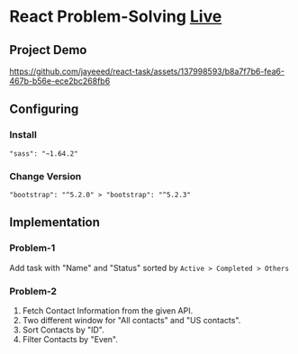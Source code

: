 # React Problem-Solving [Live](https://task-log-react.netlify.app/)

## Project Demo

https://github.com/jayeeed/react-task/assets/137998593/b8a7f7b6-fea6-467b-b56e-ece2bc268fb6

## Configuring

### Install 
```"sass": "~1.64.2"```

### Change Version
```"bootstrap": "^5.2.0" > "bootstrap": "^5.2.3"```

## Implementation

### Problem-1

Add task with "Name" and "Status"
sorted by ```Active > Completed > Others```

### Problem-2

1. Fetch Contact Information from the given API.
2. Two different window for "All contacts" and "US contacts".
3. Sort Contacts by "ID".
4. Filter Contacts by "Even".



